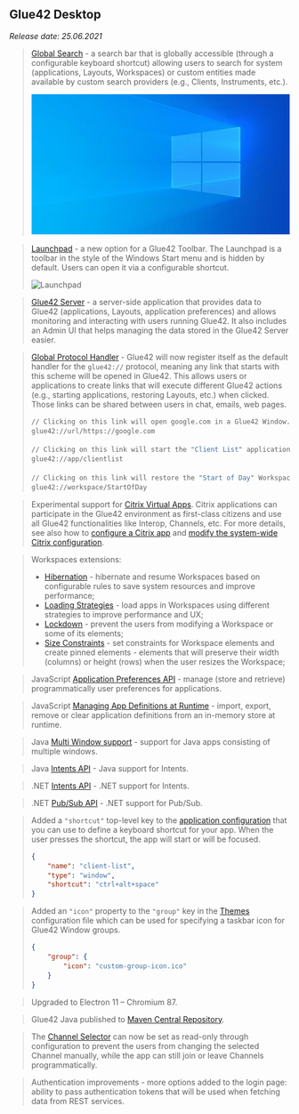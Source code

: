## Glue42 Desktop

*Release date: 25.06.2021*

<glue42 name="addClass" class="newFeatures" element="p" text="New Features">

> [Global Search](../../../glue42-concepts/global-search/index.html) - a search bar that is globally accessible (through a configurable keyboard shortcut) allowing users to search for system (applications, Layouts, Workspaces) or custom entities made available by custom search providers (e.g., Clients, Instruments, etc.).
>
> ![Global Search](../../../images/search/global-search-usage.gif)

> [Launchpad](../../../glue42-concepts/glue42-toolbar/index.html#launchpad) - a new option for a Glue42 Toolbar. The Launchpad is a toolbar in the style of the Windows Start menu and is hidden by default. Users can open it via a configurable shortcut.
>
> ![Launchpad](../../../images/toolbar/launchpad.gif)

> [Glue42 Server](../../../glue42-concepts/glue42-server/index.html) - a server-side application that provides data to Glue42 (applications, Layouts, application preferences) and allows monitoring and interacting with users running Glue42. It also includes an Admin UI that helps managing the data stored in the Glue42 Server easier.
>
> <glue42 name="diagram" image="../../../images/server/server-architecture.png">

> [Global Protocol Handler](../../../glue42-concepts/glue42-platform-features/index.html#global_protocol_handler) - Glue42 will now register itself as the default handler for the `glue42://` protocol, meaning any link that starts with this scheme will be opened in Glue42. This allows users or applications to create links that will execute different Glue42 actions (e.g., starting applications, restoring Layouts, etc.) when clicked. Those links can be shared between users in chat, emails, web pages.
>
> ```cmd
> // Clicking on this link will open google.com in a Glue42 Window.
> glue42://url/https://google.com
>
> // Clicking on this link will start the "Client List" application in Glue42.
> glue42://app/clientlist
>
> // Clicking on this link will restore the "Start of Day" Workspace in Glue42.
> glue42://workspace/StartOfDay
> ```

> Experimental support for [Citrix Virtual Apps](../../../glue42-concepts/glue42-platform-features/index.html#citrix_applications). Citrix applications can participate in the Glue42 environment as first-class citizens and use all Glue42 functionalities like Interop, Channels, etc. For more details, see also how to [configure a Citrix app](../../../developers/configuration/application/index.html#application_configuration-citrix_app) and [modify the system-wide Citrix configuration](../../../developers/configuration/system/index.html#citrix_apps).

> Workspaces extensions:
>
> - [Hibernation](../../../glue42-concepts/windows/workspaces/overview/index.html#extending_workspaces-workspaces_app_configuration-hibernation) - hibernate and resume Workspaces based on configurable rules to save system resources and improve performance;
> - [Loading Strategies](../../../glue42-concepts/windows/workspaces/overview/index.html#extending_workspaces-workspaces_app_configuration-loading_strategies) - load apps in Workspaces using different strategies to improve performance and UX;
> - [Lockdown](../../../glue42-concepts/windows/workspaces/javascript/index.html#workspace-lockdown) - prevent the users from modifying a Workspace or some of its elements;
> - [Size Constraints](../../../glue42-concepts/windows/workspaces/javascript/index.html#workspace-size_constraints) - set constraints for Workspace elements and create pinned elements - elements that will preserve their width (columns) or height (rows) when the user resizes the Workspace;

> JavaScript [Application Preferences API](../../../glue42-concepts/application-preferences/javascript/index.html) - manage (store and retrieve) programmatically user preferences for applications.

> JavaScript [Managing App Definitions at Runtime](../../../glue42-concepts/application-management/javascript/index.html#managing_application_definitions_at_runtime) - import, export, remove or clear application definitions from an in-memory store at runtime.

> Java [Multi Window support](../../../glue42-concepts/application-management/java/index.html#multi_window_apps) - support for Java apps consisting of multiple windows.

> Java [Intents API](../../../glue42-concepts/intents/java/index.html) - Java support for Intents.

> .NET [Intents API](../../../glue42-concepts/intents/net/index.html) - .NET support for Intents.

> .NET [Pub/Sub API](../../../glue42-concepts/data-sharing-between-apps/pub-sub/net/index.html) - .NET support for Pub/Sub.

> Added a `"shortcut"` top-level key to the [application configuration](../../../developers/configuration/application/index.html) that you can use to define a keyboard shortcut for your app. When the user presses the shortcut, the app will start or will be focused.
>
> ```json
> {
>     "name": "client-list",
>     "type": "window",
>     "shortcut": "ctrl+alt+space"
> }
> ```

> Added an `"icon"` property to the `"group"` key in the [Themes](../../../developers/configuration/themes/index.html#theme_properties-window_groups) configuration file which can be used for specifying a taskbar icon for Glue42 Window groups.
>
> ```json
> {
>     "group": {
>         "icon": "custom-group-icon.ico"
>     }
> }
> ```

<glue42 name="addClass" class="bugFixes" element="p" text="Improvements and Bug Fixes">

> Upgraded to Electron 11 – Chromium 87.

> Glue42 Java published to [Maven Central Repository](https://search.maven.org/search?q=g:com.glue42).

> The [Channel Selector](../../../glue42-concepts/data-sharing-between-apps/channels/javascript/index.html#adding_channels_to_your_app) can now be set as read-only through configuration to prevent the users from changing the selected Channel manually, while the app can still join or leave Channels programmatically.

> Authentication improvements - more options added to the login page: ability to pass authentication tokens that will be used when fetching data from REST services.